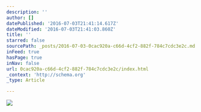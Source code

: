 ```yaml
---
description: ''
author: []
datePublished: '2016-07-03T21:41:14.617Z'
dateModified: '2016-07-03T21:41:03.860Z'
title: ''
starred: false
sourcePath: _posts/2016-07-03-0cac920a-c66d-4cf2-882f-784c7cdc3e2c.md
inFeed: true
hasPage: true
inNav: false
url: 0cac920a-c66d-4cf2-882f-784c7cdc3e2c/index.html
_context: 'http://schema.org'
_type: Article

---
```

![](https://the-grid-user-content.s3-us-west-2.amazonaws.com/03791eeb-94ab-4cfb-852c-7315a86f53b8.jpg)